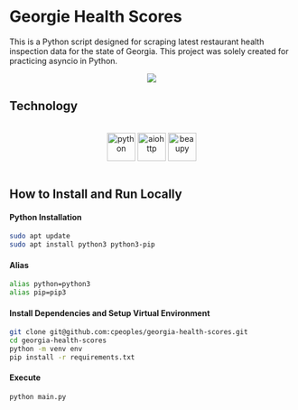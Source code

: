 # Georgie Health Scores

This is a Python script designed for scraping latest restaurant health inspection data for the state of Georgia. This project was solely created for practicing asyncio in Python.

<center><img src="https://upload.wikimedia.org/wikipedia/commons/c/cb/Georgia_peach_logo.svg"></center>

## Technology

<center><div style="display: inline_block"><br/>
<img align="center" alt="python" height="50" width="50" src="https://upload.wikimedia.org/wikipedia/commons/c/c3/Python-logo-notext.svg" />
<img align="center" alt="aiohttp" height="50" width="50" src="https://docs.aiohttp.org/en/stable/_static/aiohttp-plain.svg" />
<img align="center" alt="beaupy" height="50" src="https://user-images.githubusercontent.com/47027005/185082011-cb588f57-d38f-42d8-8312-3981ae1bc479.png" />
</center>

<br/>

## How to Install and Run Locally

#### Python Installation

```bash
sudo apt update
sudo apt install python3 python3-pip
```

#### Alias

```bash
alias python=python3
alias pip=pip3
```

#### Install Dependencies and Setup Virtual Environment

```bash
git clone git@github.com:cpeoples/georgia-health-scores.git
cd georgia-health-scores
python -m venv env
pip install -r requirements.txt
```

#### Execute

```bash
python main.py
```
